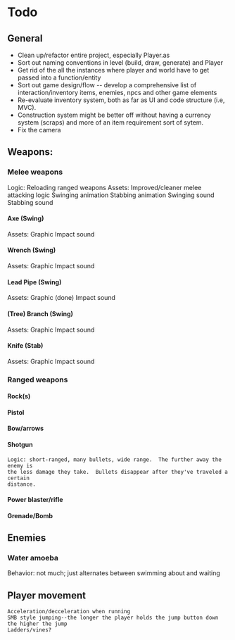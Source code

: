 # Todo
## General
- Clean up/refactor entire project, especially Player.as
- Sort out naming conventions in level (build, draw, generate) and Player
- Get rid of the all the instances where player and world have to get passed into a function/entity
- Sort out game design/flow -- develop a comprehensive list of interaction/inventory items, enemies, npcs and other game elements
- Re-evaluate inventory system, both as far as UI and code structure (i.e, MVC).
- Construction system might be better off without having a currency system (scraps) and more of an item requirement sort of sytem.
- Fix the camera

## Weapons:
### Melee weapons
Logic:
	Reloading ranged weapons
Assets:
	Improved/cleaner melee attacking logic
	Swinging animation
	Stabbing animation
	Swinging sound
	Stabbing sound

#### Axe (Swing)
Assets:
	Graphic
	Impact sound

#### Wrench (Swing)
Assets:
	Graphic
	Impact sound

#### Lead Pipe (Swing)
Assets:
	Graphic (done)
	Impact sound

#### (Tree) Branch (Swing)
Assets:
	Graphic
	Impact sound

#### Knife (Stab)
Assets:
	Graphic
	Impact sound

### Ranged weapons

#### Rock(s)
#### Pistol
#### Bow/arrows
#### Shotgun
	Logic: short-ranged, many bullets, wide range.  The further away the enemy is
	the less damage they take.  Bullets disappear after they've traveled a certain
	distance.

#### Power blaster/rifle
#### Grenade/Bomb

## Enemies
### Water amoeba
Behavior: not much; just alternates between swimming about and waiting

## Player movement

	Acceleration/decceleration when running
	SMB style jumping--the longer the player holds the jump button down the higher the jump
	Ladders/vines?

